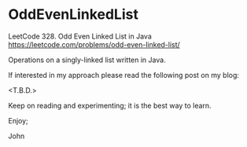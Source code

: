 # OddEvenLinkedList
LeetCode 328. Odd Even Linked List in Java
https://leetcode.com/problems/odd-even-linked-list/

Operations on a singly-linked list written in Java.

If interested in my approach please read the following post on my blog:

<T.B.D.>

Keep on reading and experimenting; it is the best way to learn.

Enjoy;

John

